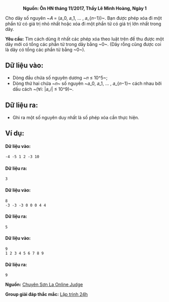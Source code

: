 **<center>Nguồn: Ôn HN tháng 11/2017, Thầy Lê Minh Hoàng, Ngày 1</center>**

Cho dãy số nguyên ~𝐴 = (𝑎_0, 𝑎_1, … , 𝑎_{𝑛−1})~. Bạn được phép xóa đi một phần tử có giá trị nhỏ nhất hoặc xóa đi một phần tử có giá trị lớn nhất trong dãy.

**Yêu cầu:** Tìm cách dùng ít nhất các phép xóa theo luật trên để thu được một dãy mới có tổng các phần tử trong dãy bằng ~0~. (Dãy rỗng cũng được coi là dãy có tổng các phần tử bằng ~0~).

## Dữ liệu vào:
- Dòng đầu chứa số nguyên dương ~𝑛 ≤ 10^5~;
 - Dòng thứ hai chứa ~𝑛~ số nguyên ~𝑎_0, 𝑎_1, … , 𝑎_{𝑛−1}~ cách nhau bởi dấu cách ~(∀𝑖: |𝑎_𝑖| ≤ 10^9)~.

## Dữ liệu ra:
- Ghi ra một số nguyên duy nhất là số phép xóa cần thực hiện.

## Ví dụ:
#### Dữ liệu vào:
```6
-4 -5 1 2 -3 10
```

#### Dữ liệu ra:
```
3
```

#### Dữ liệu vào:
```
8
-3 -3 -3 0 0 0 4 4
```

#### Dữ liệu ra:
```
5
```

#### Dữ liệu vào:
```
9
1 2 3 4 5 6 7 8 9
```

#### Dữ liệu ra:
```
9
```
**Nguồn:** [Chuyên Sơn La Online Judge](http://csloj.ddns.net/)

**Group giải đáp thắc mắc:** [Lập trình 24h](https://www.facebook.com/groups/1386904321519984)